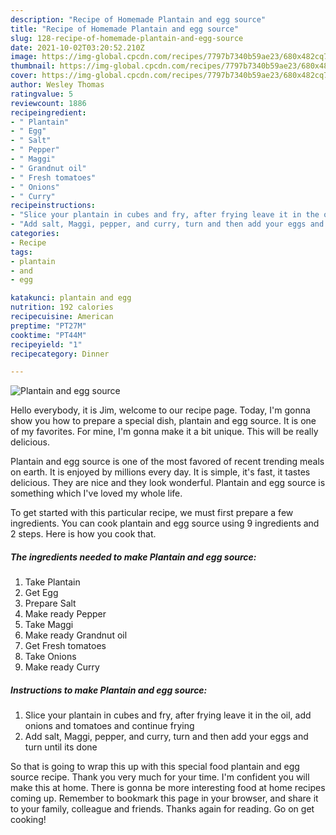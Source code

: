 ```yaml
---
description: "Recipe of Homemade Plantain and egg source"
title: "Recipe of Homemade Plantain and egg source"
slug: 128-recipe-of-homemade-plantain-and-egg-source
date: 2021-10-02T03:20:52.210Z
image: https://img-global.cpcdn.com/recipes/7797b7340b59ae23/680x482cq70/plantain-and-egg-source-recipe-main-photo.jpg
thumbnail: https://img-global.cpcdn.com/recipes/7797b7340b59ae23/680x482cq70/plantain-and-egg-source-recipe-main-photo.jpg
cover: https://img-global.cpcdn.com/recipes/7797b7340b59ae23/680x482cq70/plantain-and-egg-source-recipe-main-photo.jpg
author: Wesley Thomas
ratingvalue: 5
reviewcount: 1886
recipeingredient:
- " Plantain"
- " Egg"
- " Salt"
- " Pepper"
- " Maggi"
- " Grandnut oil"
- " Fresh tomatoes"
- " Onions"
- " Curry"
recipeinstructions:
- "Slice your plantain in cubes and fry, after frying leave it in the oil, add onions and tomatoes and continue frying"
- "Add salt, Maggi, pepper, and curry, turn and then add your eggs and turn until its done"
categories:
- Recipe
tags:
- plantain
- and
- egg

katakunci: plantain and egg 
nutrition: 192 calories
recipecuisine: American
preptime: "PT27M"
cooktime: "PT44M"
recipeyield: "1"
recipecategory: Dinner

---
```



![Plantain and egg source](https://img-global.cpcdn.com/recipes/7797b7340b59ae23/680x482cq70/plantain-and-egg-source-recipe-main-photo.jpg)

Hello everybody, it is Jim, welcome to our recipe page. Today, I'm gonna show you how to prepare a special dish, plantain and egg source. It is one of my favorites. For mine, I'm gonna make it a bit unique. This will be really delicious.



Plantain and egg source is one of the most favored of recent trending meals on earth. It is enjoyed by millions every day. It is simple, it's fast, it tastes delicious. They are nice and they look wonderful. Plantain and egg source is something which I've loved my whole life.


To get started with this particular recipe, we must first prepare a few ingredients. You can cook plantain and egg source using 9 ingredients and 2 steps. Here is how you cook that.

<!--inarticleads1-->

##### The ingredients needed to make Plantain and egg source:

1. Take  Plantain
1. Get  Egg
1. Prepare  Salt
1. Make ready  Pepper
1. Take  Maggi
1. Make ready  Grandnut oil
1. Get  Fresh tomatoes
1. Take  Onions
1. Make ready  Curry




<!--inarticleads2-->

##### Instructions to make Plantain and egg source:

1. Slice your plantain in cubes and fry, after frying leave it in the oil, add onions and tomatoes and continue frying
1. Add salt, Maggi, pepper, and curry, turn and then add your eggs and turn until its done




So that is going to wrap this up with this special food plantain and egg source recipe. Thank you very much for your time. I'm confident you will make this at home. There is gonna be more interesting food at home recipes coming up. Remember to bookmark this page in your browser, and share it to your family, colleague and friends. Thanks again for reading. Go on get cooking!
